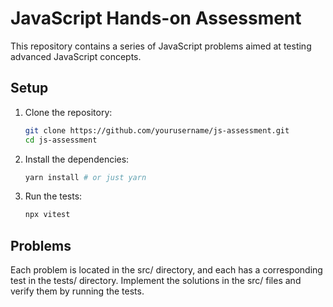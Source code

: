 # JavaScript Hands-on Assessment

This repository contains a series of JavaScript problems aimed at testing advanced JavaScript concepts.

## Setup

1. Clone the repository:
   ```bash
   git clone https://github.com/yourusername/js-assessment.git
   cd js-assessment

2. Install the dependencies:
   ```bash
   yarn install # or just yarn
   ```
   
3. Run the tests:
   ```bash
   npx vitest
   ```

## Problems
Each problem is located in the src/ directory, and each has a corresponding test in the tests/ directory. 
Implement the solutions in the src/ files and verify them by running the tests.
